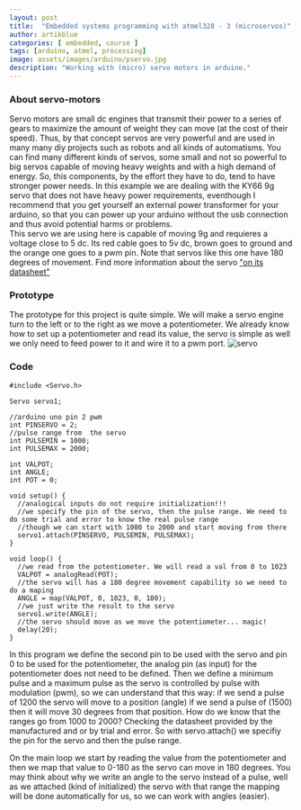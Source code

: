 ```yaml
---
layout: post
title:  "Embedded systems programming with atmel328 - 3 (microservos)"
author: artikblue
categories: [ embedded, course ]
tags: [arduino, atmel, processing]
image: assets/images/arduino/pservo.jpg
description: "Working with (micro) servo motors in arduino."
---
```


### About servo-motors
Servo motors are small dc engines that transmit their power to a series of gears to maximize the amount of weight they can move (at the cost of their speed). Thus, by that concept servos are very powerful and are used in many many diy projects such as robots and all kinds of automatisms. You can find many different kinds of servos, some  small and not so powerful to big servos capable of moving heavy weights and with a high demand of energy. So, this components, by the effort they have to do, tend to have stronger power needs. In this example we are dealing with the KY66 9g servo that does not have heavy power requirements, eventhough I recommend that you get yourself an external power transformer for your arduino, so that you can power up your arduino without the usb connection and thus avoid potential harms or problems.  
This servo we are using here is capable of moving 9g and requieres a voltage close to 5 dc. Its red cable goes to 5v dc, brown goes to ground and the orange one goes to a pwm pin. Note that servos like this one have 180 degrees of movement.
Find more information about the servo ["on its datasheet"](http://www.ee.ic.ac.uk/pcheung/teaching/DE1_EE/stores/sg90_datasheet.pdf)
### Prototype
The prototype for this project is quite simple. We will make a servo engine turn to the left or to the right as we move a potentiometer. We already know how to set up a potentiometer and read its value, the servo is simple as well we only need to feed power to it and wire it to a pwm port. 
![servo](https://artikblue.github.io/assets/images/sketches/servo.JPG)


### Code

~~~
#include <Servo.h>

Servo servo1;

//arduino uno pin 2 pwm
int PINSERVO = 2;
//pulse range from  the servo
int PULSEMIN = 1000;
int PULSEMAX = 2000;

int VALPOT;
int ANGLE;
int POT = 0;

void setup() {
  //analogical inputs do not require initialization!!!
  //we specify the pin of the servo, then the pulse range. We need to do some trial and error to know the real pulse range
  //though we can start with 1000 to 2000 and start moving from there
  servo1.attach(PINSERVO, PULSEMIN, PULSEMAX);
}

void loop() {
  //we read from the potentiometer. We will read a val from 0 to 1023
  VALPOT = analogRead(POT);
  //the servo will has a 180 degree movement capability so we need to do a maping
  ANGLE = map(VALPOT, 0, 1023, 0, 180);
  //we just write the result to the servo
  servo1.write(ANGLE);
  //the servo should move as we move the potentiometer... magic!
  delay(20);
}
~~~
In this program we define the second pin to be used with the servo and pin 0 to be used for the potentiometer, the analog pin (as input) for the potentiometer does not need to be defined. Then we define a minimum pulse and a maximum pulse as the servo is controlled by pulse with modulation (pwm), so we can understand that this way: if we send a pulse of 1200 the servo will move to a position (angle) if we send a pulse of (1500) then it will move 30 degrees from that position. How do we know that the ranges go from 1000 to 2000? Checking the datasheet provided by the manufactured and or by trial and error. So with servo.attach() we specifiy the pin for the servo and then the pulse range.  

On the main loop we start by reading the value from the potentiometer and then we map that value to 0-180 as the servo can move in 180 degrees. You may think about why we write an angle to the servo instead of a pulse, well as we attached (kind of initialized) the servo with that range the mapping will be done automatically for us, so we can work with angles (easier).

